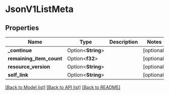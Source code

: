 # JsonV1ListMeta

## Properties

Name | Type | Description | Notes
------------ | ------------- | ------------- | -------------
**_continue** | Option<**String**> |  | [optional]
**remaining_item_count** | Option<**f32**> |  | [optional]
**resource_version** | Option<**String**> |  | [optional]
**self_link** | Option<**String**> |  | [optional]

[[Back to Model list]](../README.md#documentation-for-models) [[Back to API list]](../README.md#documentation-for-api-endpoints) [[Back to README]](../README.md)


